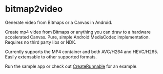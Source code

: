 # bitmap2video
Generate video from Bitmaps or a Canvas in Android.

Create mp4 video from Bitmaps or anything you can draw to a hardware accelerated Canvas.  Pure, simple Android MediaCodec implementation.  Requires no third party libs or NDK.

Currently supports the MP4 container and both AVC/H264 and HEVC/H265.  Easily extensable to other supported formats.  

Run the sample app or check out [CreateRunnable](app/src/main/java/com/homesoft/bitmap2video/CreateRunnable.java) for an example.
